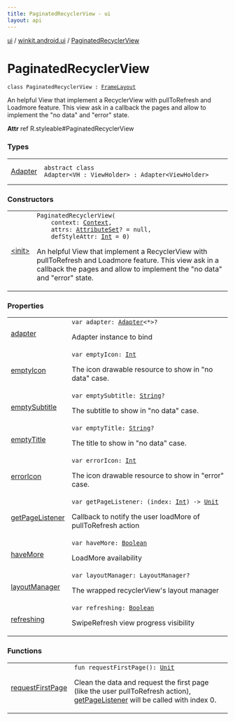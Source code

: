 ```yaml
---
title: PaginatedRecyclerView - ui
layout: api
---
```


<div class='api-docs-breadcrumbs'><a href="../../index.html">ui</a> / <a href="../index.html">winkit.android.ui</a> / <a href="./index.html">PaginatedRecyclerView</a></div>

# PaginatedRecyclerView

<div class="signature"><code><span class="keyword">class </span><span class="identifier">PaginatedRecyclerView</span>&nbsp;<span class="symbol">:</span>&nbsp;<a href="https://developer.android.com/reference/android/widget/FrameLayout.html"><span class="identifier">FrameLayout</span></a></code></div>

An helpful View that implement a RecyclerView with pullToRefresh and Loadmore feature.
This view ask in a callback the pages and allow to implement the "no data" and "error" state.

**Attr**
ref R.styleable#PaginatedRecyclerView

### Types

<table class="api-docs-table">
<tbody>
<tr>
<td markdown="1">

<a href="-adapter/index.html">Adapter</a>


</td>
<td markdown="1">
<div class="signature"><code><span class="keyword">abstract</span> <span class="keyword">class </span><span class="identifier">Adapter</span><span class="symbol">&lt;</span><span class="identifier">VH</span>&nbsp;<span class="symbol">:</span>&nbsp;<span class="identifier">ViewHolder</span><span class="symbol">&gt;</span>&nbsp;<span class="symbol">:</span>&nbsp;<span class="identifier">Adapter</span><span class="symbol">&lt;</span><span class="identifier">ViewHolder</span><span class="symbol">&gt;</span></code></div>

</td>
</tr>
</tbody>
</table>

### Constructors

<table class="api-docs-table">
<tbody>
<tr>
<td markdown="1">

<a href="-init-.html">&lt;init&gt;</a>


</td>
<td markdown="1">
<div class="signature"><code><span class="identifier">PaginatedRecyclerView</span><span class="symbol">(</span><br/>&nbsp;&nbsp;&nbsp;&nbsp;<span class="parameterName" id="winkit.android.ui.PaginatedRecyclerView$<init>(android.content.Context, android.util.AttributeSet, kotlin.Int)/context">context</span><span class="symbol">:</span>&nbsp;<a href="https://developer.android.com/reference/android/content/Context.html"><span class="identifier">Context</span></a><span class="symbol">, </span><br/>&nbsp;&nbsp;&nbsp;&nbsp;<span class="parameterName" id="winkit.android.ui.PaginatedRecyclerView$<init>(android.content.Context, android.util.AttributeSet, kotlin.Int)/attrs">attrs</span><span class="symbol">:</span>&nbsp;<a href="https://developer.android.com/reference/android/util/AttributeSet.html"><span class="identifier">AttributeSet</span></a><span class="symbol">?</span>&nbsp;<span class="symbol">=</span>&nbsp;null<span class="symbol">, </span><br/>&nbsp;&nbsp;&nbsp;&nbsp;<span class="parameterName" id="winkit.android.ui.PaginatedRecyclerView$<init>(android.content.Context, android.util.AttributeSet, kotlin.Int)/defStyleAttr">defStyleAttr</span><span class="symbol">:</span>&nbsp;<a href="https://kotlinlang.org/api/latest/jvm/stdlib/kotlin/-int/index.html"><span class="identifier">Int</span></a>&nbsp;<span class="symbol">=</span>&nbsp;0<span class="symbol">)</span></code></div>

An helpful View that implement a RecyclerView with pullToRefresh and Loadmore feature.
This view ask in a callback the pages and allow to implement the "no data" and "error" state.


</td>
</tr>
</tbody>
</table>

### Properties

<table class="api-docs-table">
<tbody>
<tr>
<td markdown="1">

<a href="adapter.html">adapter</a>


</td>
<td markdown="1">
<div class="signature"><code><span class="keyword">var </span><span class="identifier">adapter</span><span class="symbol">: </span><a href="-adapter/index.html"><span class="identifier">Adapter</span></a><span class="symbol">&lt;</span><span class="identifier">*</span><span class="symbol">&gt;</span><span class="symbol">?</span></code></div>

Adapter instance to bind


</td>
</tr>
<tr>
<td markdown="1">

<a href="empty-icon.html">emptyIcon</a>


</td>
<td markdown="1">
<div class="signature"><code><span class="keyword">var </span><span class="identifier">emptyIcon</span><span class="symbol">: </span><a href="https://kotlinlang.org/api/latest/jvm/stdlib/kotlin/-int/index.html"><span class="identifier">Int</span></a></code></div>

The icon drawable resource to show in "no data" case.


</td>
</tr>
<tr>
<td markdown="1">

<a href="empty-subtitle.html">emptySubtitle</a>


</td>
<td markdown="1">
<div class="signature"><code><span class="keyword">var </span><span class="identifier">emptySubtitle</span><span class="symbol">: </span><a href="https://kotlinlang.org/api/latest/jvm/stdlib/kotlin/-string/index.html"><span class="identifier">String</span></a><span class="symbol">?</span></code></div>

The subtitle to show in "no data" case.


</td>
</tr>
<tr>
<td markdown="1">

<a href="empty-title.html">emptyTitle</a>


</td>
<td markdown="1">
<div class="signature"><code><span class="keyword">var </span><span class="identifier">emptyTitle</span><span class="symbol">: </span><a href="https://kotlinlang.org/api/latest/jvm/stdlib/kotlin/-string/index.html"><span class="identifier">String</span></a><span class="symbol">?</span></code></div>

The title to show in "no data" case.


</td>
</tr>
<tr>
<td markdown="1">

<a href="error-icon.html">errorIcon</a>


</td>
<td markdown="1">
<div class="signature"><code><span class="keyword">var </span><span class="identifier">errorIcon</span><span class="symbol">: </span><a href="https://kotlinlang.org/api/latest/jvm/stdlib/kotlin/-int/index.html"><span class="identifier">Int</span></a></code></div>

The icon drawable resource to show in "error" case.


</td>
</tr>
<tr>
<td markdown="1">

<a href="get-page-listener.html">getPageListener</a>


</td>
<td markdown="1">
<div class="signature"><code><span class="keyword">var </span><span class="identifier">getPageListener</span><span class="symbol">: </span><span class="symbol">(</span><span class="parameterName">index</span><span class="symbol">:</span>&nbsp;<a href="https://kotlinlang.org/api/latest/jvm/stdlib/kotlin/-int/index.html"><span class="identifier">Int</span></a><span class="symbol">)</span>&nbsp;<span class="symbol">-&gt;</span>&nbsp;<a href="https://kotlinlang.org/api/latest/jvm/stdlib/kotlin/-unit/index.html"><span class="identifier">Unit</span></a></code></div>

Callback to notify the user loadMore of pullToRefresh action


</td>
</tr>
<tr>
<td markdown="1">

<a href="have-more.html">haveMore</a>


</td>
<td markdown="1">
<div class="signature"><code><span class="keyword">var </span><span class="identifier">haveMore</span><span class="symbol">: </span><a href="https://kotlinlang.org/api/latest/jvm/stdlib/kotlin/-boolean/index.html"><span class="identifier">Boolean</span></a></code></div>

LoadMore availability


</td>
</tr>
<tr>
<td markdown="1">

<a href="layout-manager.html">layoutManager</a>


</td>
<td markdown="1">
<div class="signature"><code><span class="keyword">var </span><span class="identifier">layoutManager</span><span class="symbol">: </span><span class="identifier">LayoutManager</span><span class="symbol">?</span></code></div>

The wrapped recyclerView's layout manager


</td>
</tr>
<tr>
<td markdown="1">

<a href="refreshing.html">refreshing</a>


</td>
<td markdown="1">
<div class="signature"><code><span class="keyword">var </span><span class="identifier">refreshing</span><span class="symbol">: </span><a href="https://kotlinlang.org/api/latest/jvm/stdlib/kotlin/-boolean/index.html"><span class="identifier">Boolean</span></a></code></div>

SwipeRefresh view progress visibility


</td>
</tr>
</tbody>
</table>

### Functions

<table class="api-docs-table">
<tbody>
<tr>
<td markdown="1">

<a href="request-first-page.html">requestFirstPage</a>


</td>
<td markdown="1">
<div class="signature"><code><span class="keyword">fun </span><span class="identifier">requestFirstPage</span><span class="symbol">(</span><span class="symbol">)</span><span class="symbol">: </span><a href="https://kotlinlang.org/api/latest/jvm/stdlib/kotlin/-unit/index.html"><span class="identifier">Unit</span></a></code></div>

Clean the data and request the first page (like the user pullToRefresh action), <a href="get-page-listener.html">getPageListener</a> will be called with index 0.


</td>
</tr>
</tbody>
</table>
